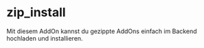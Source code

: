 # zip_install
Mit diesem AddOn kannst du gezippte AddOns einfach im Backend hochladen und installieren.
